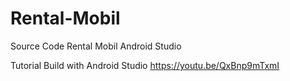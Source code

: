 # Rental-Mobil
Source Code Rental Mobil Android Studio

Tutorial Build with Android Studio https://youtu.be/QxBnp9mTxmI
